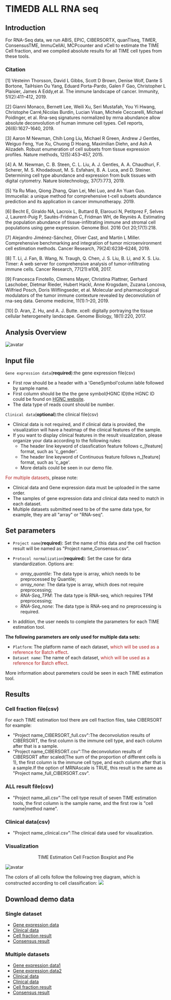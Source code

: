 
# TIMEDB ALL RNA seq

## Introduction
For  RNA-Seq data, we run ABIS, EPIC, CIBERSORTX, quanTIseq, TIMER, ConsensusTME, ImmuCellAI, MCPcounter and xCell to estimate the TIME Cell fraction, and we compiled absolute results for all TIME cell types from these tools.

### Citation
[1] Vésteinn Thorsson, David L Gibbs, Scott D Brown, Denise Wolf, Dante S Bortone, TaiHsien Ou Yang, Eduard Porta-Pardo, Galen F Gao, Christopher L Plaisier, James A Eddy,et al. The immune landscape of cancer. Immunity, 51(2):411–412, 2019.

[2] Gianni Monaco, Bernett Lee, Weili Xu, Seri Mustafah, You Yi Hwang, Christophe Carré,Nicolas Burdin, Lucian Visan, Michele Ceccarelli, Michael Poidinger, et al. Rna-seq signatures normalized by mrna abundance allow absolute deconvolution of human immune cell types. Cell reports, 26(6):1627–1640, 2019.

[3] Aaron M Newman, Chih Long Liu, Michael R Green, Andrew J Gentles, Weiguo Feng, Yue Xu, Chuong D Hoang, Maximilian Diehn, and Ash A Alizadeh. Robust enumeration of cell subsets from tissue expression profiles. Nature methods, 12(5):453–457, 2015.

[4] A. M. Newman, C. B. Steen, C. L. Liu, A. J. Gentles, A. A. Chaudhuri, F. Scherer, M. S. Khodadoust, M. S. Esfahani, B. A. Luca, and D. Steiner. Determining cell type abundance and expression from bulk tissues with digital cytometry. Nature biotechnology, 37(7):773, 2019.

[5] Ya Ru Miao, Qiong Zhang, Qian Lei, Mei Luo, and An Yuan Guo. Immucellai: a unique method for comprehensive t-cell subsets abundance prediction and its application in cancer immunotherapy. 2019.

[6] Becht E, Giraldo NA, Lacroix L, Buttard B, Elarouci N, Petitprez F, Selves J, Laurent-Puig P, Sautès-Fridman C, Fridman WH, de Reyniès A. Estimating the population abundance of tissue-infiltrating immune and stromal cell populations using gene expression. Genome Biol. 2016 Oct 20;17(1):218.

[7] Alejandro Jiménez-Sánchez, Oliver Cast, and Martin L Miller. Comprehensive benchmarking and integration of tumor microenvironment cell estimation methods. Cancer Research, 79(24):6238–6246, 2019.

[8] T. Li, J. Fan, B. Wang, N. Traugh, Q. Chen, J. S. Liu, B. Li, and X. S. Liu. Timer: A web server for comprehensive analysis of tumor-infiltrating immune cells. Cancer Research, 77(21):e108, 2017.

[9] Francesca Finotello, Clemens Mayer, Christina Plattner, Gerhard Laschober, Dietmar Rieder, Hubert Hackl, Anne Krogsdam, Zuzana Loncova, Wilfried Posch, Doris Wilflingseder, et al. Molecular and pharmacological modulators of the tumor immune contexture revealed by deconvolution of rna-seq data. Genome medicine, 11(1):1–20, 2019.

[10] D. Aran, Z. Hu, and A. J. Butte. xcell: digitally portraying the tissue cellular heterogeneity landscape. Genome Biology, 18(1):220, 2017.

## Analysis Overview
![avatar](https://timedb.deepomics.org/public/data/image/all_rna-seq_structure.jpg)

## Input file
`Gene expression data`(**required**):the gene expression file(csv)

*  First row should be a header with a 'GeneSymbol'column lable followed by sample name.
*  First column should be the the gene symbol(HGNC ID)the HGNC ID could be found on [HGNC website](https://www.genenames.org/).
* The data type of reads count should be number. 

`Clinical data`(**optional**):the clinical file(csv)

* Clinical data is not required, and if clinical data is provided, the visualization will have a heatmap of the clinical features of the sample.
* If you want to display clinical features in the result visualization, please organize your data according to the following rules:
  - The header line keyword of classfication feature follows c\_[feature] format, such as 'c\_gender'.
  - The header line keyword of Continuous feature follows n\_[feature] format, such as 'c\_age'.
  - More details could be seen in our demo file.
  
 <font color=#B22222>For multiple datasets</font>, please note:

* Clinical data and Gene expression data must be uploaded in the same order.
* The samples of gene expression data and clinical data need to match in each dataset.
* Multiple datasets submitted need to be of the same data type, for example, they are all "array" or "RNA-seq".


## Set parameters
- `Project name`(**required**): Set the name of this data and the cell fraction result will be named as "Project name\_Consensus.csv".
- `Protocol normalization`(**required**): Set the case for data standardization. Options are:
    - *array_quantile*: The data type is array, which needs to be preprocessed by Quantile;
    - *array_none*: The data type is array, which does not require preprocessing;
    - *RNA-Seq_TPM*: The data type is RNA-seq, which requires TPM preprocessing; 
    - *RNA-Seq_none*: The data type is RNA-seq and no preprocessing is required.

- In addition, the user needs to complete the parameters for each TIME estimation tool.

**The following parameters are only used for multiple data sets:**

- `Platform`: The platform name of each dataset, <font color=#B22222>which will be used as a reference for Batch effect</font>.
- `Dataset name`: The name of each dataset, <font color=#B22222>which will be used as a reference for Batch effect</font>.
  

More information about paremeters could be seen in each TIME estimation tool.


## Results
### Cell fraction file(csv)
For each TIME estimation tool there are cell fraction files, take CIBERSORT for example:

- "Project name\_CIBERSORT\_full.csv":The deconvolution results of CIBERSORT, the first column is the immune cell type, and each column after that is a sample.
- "Project name\_CIBERSORT.csv":The deconvolution results of CIBERSORT after scaled(The sum of the proportion of different cells is 1), the first column is the immune cell type, and each column after that is a sample.If the option of MRNAscale is TRUE, this result is the same as "Project name\_full\_CIBERSORT.csv".

### ALL result file(csv)
- "Project name\_all.csv":The cell type result of seven TIME estimation tools, the first column is the sample name, and the first row is "cell name|method name".


### Clinical data(csv)
- "Project name\_clinical.csv":The clinical data used for visualization.


### Visualization
<center>TIME Estimation Cell Fraction Boxplot and Pie</center>

![avatar](https://timedb.deepomics.org/public/data/image/all_rna-seq_visualization.jpg)


The colors of all cells follow the following tree diagram, which is constructed according to cell classification:
<img src="https://timedb.deepomics.org/public/data/image/all_rna-seq_cell_tree.jpg">


## Download demo data
### Single dataset
- [Gene expression data](https://timedb.deepomics.org/public/data/module_demo/all_rna-seq/single/input/RNA_GSE116959.csv)
- [Clinical data](https://timedb.deepomics.org/public/data/module_demo/all_rna-seq/single/input/Clinical_GSE116959.csv)
- [Cell fraction result](https://timedb.deepomics.org/public/data/module_demo/all_rna-seq/single/output.zip)
- [Consensus result](https://timedb.deepomics.org/public/data/module_demo/all_rna-seq/single/all.zip)

### Multiple datasets
- [Gene expression data1](https://timedb.deepomics.org/public/data/module_demo/all_rna-seq/multiple/input/RNA_GSE116959.csv)
- [Gene expression data2](https://timedb.deepomics.org/public/data/module_demo/all_rna-seq/multiple/input/RNA_GSE14922.csv)
- [Clinical data](https://timedb.deepomics.org/public/data/module_demo/all_rna-seq/multiple/input/Clinical_GSE116959.csv)
- [Clinical data](https://timedb.deepomics.org/public/data/module_demo/all_rna-seq/multiple/input/Clinical_GSE14922.csv)
- [Cell fraction result](https://timedb.deepomics.org/public/data/module_demo/all_rna-seq/multiple/output.zip)
- [Consensus result](https://timedb.deepomics.org/public/data/module_demo/all_rna-seq/multiple/all.zip)
